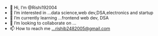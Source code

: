 - 👋 Hi, I’m @Rishi192004
- 👀 I’m interested in ...data science,web dev,DSA,electronics and startup
- 🌱 I’m currently learning ...frontend web dev, DSA
- 💞️ I’m looking to collaborate on ...
- 📫 How to reach me ...rishib2482005@gmail.com

<!---
Rishi192004/Rishi192004 is a ✨ special ✨ repository because its `README.md` (this file) appears on your GitHub profile.
You can click the Preview link to take a look at your changes.
--->
